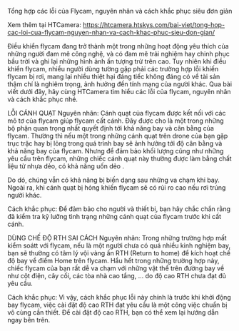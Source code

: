 Tổng hợp các lỗi của Flycam, nguyên nhân và cách khắc phục siêu đơn giản

Xem thêm tại HTCamera: https://htcamera.htskys.com/bai-viet/tong-hop-cac-loi-cua-flycam-nguyen-nhan-va-cach-khac-phuc-sieu-don-gian/

Điều khiển flycam đang trở thành một trong những hoạt động yêu thích của những người đam mê công nghệ, và có đam mê trải nghiệm hay chinh phục bầu trời và ghi lại những hình ảnh ấn tượng trừ trên cao. Tuy nhiên khi điều khiển flycam, nhiều người dùng tường gặp phải các trường hợp lỗi khiến flycam bị rơi, mang lại nhiều thiệt hại đáng tiếc không đáng có về tài sản thậm chí là nghiêm trọng, ảnh hưởng đến tính mạng của người khác. Qua bài viết dưới đây, hãy cùng HTCamera tìm hiểu các lỗi của flycam, nguyên nhân và cách khắc phục nhé.

LỖI CÁNH QUẠT
Nguyên nhân: Cánh quạt của flycam được kết nối với các mô tơ của flycam giúp flycam cất cánh. Đây được cho là một trong những bộ phận quan trọng nhất quyết định tới khả năng bay và cân bằng của flycam. Thường thì nếu một trong những cánh quạt trên drone của bạn gặp trục trặc hay bị lỏng trong quá trình bay sẽ ảnh hưởng tới độ cân bằng và khả năng bay của flycam. Nhưng để đảm bảo khối lượng cũng như những yêu cầu trên flycam, những chiếc cánh quạt này thường được làm bằng chất liệu từ nhựa dẻo, có khả năng uốn dẻo .

Do dó, chúng vẫn có khả năng bị biến dạng sau những va chạm khi bay. Ngoài ra, khi cánh quạt bị hỏng khiến flycam sẽ có rủi ro cao nếu rơi trúng người khác.

Cách khắc phục: Để đảm bảo cho người và thiết bị, bạn hãy chắc chắn rằng đã kiểm tra kỹ lưỡng tình trạng những cánh quạt của flycam trước khi cất cánh.

DÙNG CHẾ ĐỘ RTH SAI CÁCH
Nguyên nhân: Trong những trường hợp mất kiểm soátt với flycam, nếu là một người chưa có quá nhiều kinh nghiệm bay, bạn sẽ thường có tâm lý vội vàng ấn RTH (Return to home) để kích hoạt chế độ bay về điểm Home trên flycam. Hầu hết trong những trường hợp này, chiếc flycam của bạn rất dễ va chạm với những vật thể trên đường bay về như cột điện, cây cối, các tòa nhà cao tầng, … do độ cao RTH chưa đạt đủ yêu cầu.

Cách khắc phục: Vì vậy, cách khắc phục lỗi này chính là trước khi khởi động bay flycam, việc cài đặt độ cao RTH đạt yêu cầu là một công việc chuẩn bị vô cùng cần thiết. Để cài đặt độ cao RTH, bạn có thể xem lại hướng dẫn ngay bên trên.
